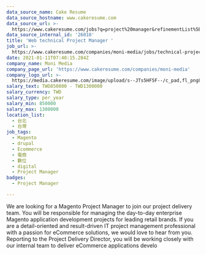 ```yaml
---
data_source_name: Cake Resume
data_source_hostname: www.cakeresume.com
data_source_url: >-
  https://www.cakeresume.com/jobs?q=project%20manager&refinementList%5Blang_name%5D%5B0%5D=English&refinementList%5Bsalary_type%5D=per_year&range%5Bsalary_range%5D%5Bmin%5D=1000000&page=2
data_source_internal_id: '26010'
title: 'Web technical Project Manager '
job_url: >-
  https://www.cakeresume.com/companies/moni-media/jobs/technical-project-manager-magento
date: 2021-01-11T07:40:15.284Z
company_name: Moni Media
company_page_url: 'https://www.cakeresume.com/companies/moni-media'
company_logo_url: >-
  https://media.cakeresume.com/image/upload/s--JTs5HF5F--/c_pad,fl_png8,h_200,w_200/v1610349414/wmhtrdp2ua6hkdbphj97.png
salary_text: TWD850000 - TWD1300000
salary_currency: TWD
salary_type: per_year
salary_min: 850000
salary_max: 1300000
location_list:
  - 台北
  - 台灣
job_tags:
  - Magento
  - drupal
  - Ecommerce
  - 電商
  - 數位
  - digital
  - Project Manager
badges:
  - Project Manager

---
```


We are looking for a Magento Project Manager to join our project delivery team. You will be responsible for managing the day-to-day enterprise Magento application development projects for leading retail brands. If you are a detail-oriented and result-driven IT project management professional with a passion for eCommerce solutions, we would love to hear from you. Reporting to the Project Delivery Director, you will be working closely with our internal team to deliver eCommerce applications develo